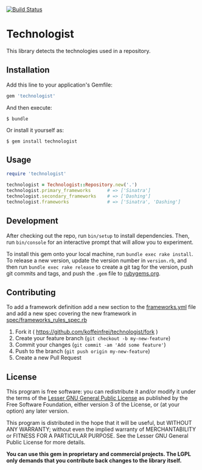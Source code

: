 [![Build Status](https://travis-ci.org/koffeinfrei/technologist.svg?branch=master)](https://travis-ci.org/koffeinfrei/technologist)

# Technologist

This library detects the technologies used in a repository.

## Installation

Add this line to your application's Gemfile:

```ruby
gem 'technologist'
```

And then execute:

    $ bundle

Or install it yourself as:

    $ gem install technologist

## Usage

```ruby
require 'technologist'

technologist = Technologist::Repository.new('.')
technologist.primary_frameworks      # => ['Sinatra']
technologist.secondary_frameworks    # => ['Dashing']
technologist.frameworks              # => ['Sinatra', 'Dashing']
```

## Development

After checking out the repo, run `bin/setup` to install dependencies. Then, run `bin/console` for an interactive prompt that will allow you to experiment.

To install this gem onto your local machine, run `bundle exec rake install`. To release a new version, update the version number in `version.rb`, and then run `bundle exec rake release` to create a git tag for the version, push git commits and tags, and push the `.gem` file to [rubygems.org](https://rubygems.org).

## Contributing

To add a framework definition add a new section to the
[frameworks.yml](lib/technologist/frameworks.yml) file and
add a new spec covering the new framework in [spec/frameworks_rules_spec.rb](spec/frameworks_rules_spec.rb)

1. Fork it ( https://github.com/koffeinfrei/technologist/fork )
2. Create your feature branch (`git checkout -b my-new-feature`)
3. Commit your changes (`git commit -am 'Add some feature'`)
4. Push to the branch (`git push origin my-new-feature`)
5. Create a new Pull Request

## License

This program is free software: you can redistribute it and/or modify it under
the terms of the [Lesser GNU General Public License](LICENSE) as published by
the Free Software Foundation, either version 3 of the License, or (at your
option) any later version.

This program is distributed in the hope that it will be useful, but WITHOUT ANY
WARRANTY; without even the implied warranty of MERCHANTABILITY or FITNESS FOR A
PARTICULAR PURPOSE.  See the Lesser GNU General Public License for more
details.

**You can use this gem in proprietary and commercial projects. The LGPL only
demands that you contribute back changes to the library itself.**
